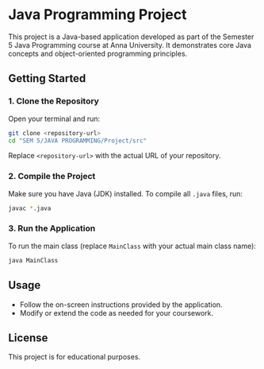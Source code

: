 # Java Programming Project

This project is a Java-based application developed as part of the Semester 5 Java Programming course at Anna University. It demonstrates core Java concepts and object-oriented programming principles.

## Getting Started

### 1. Clone the Repository

Open your terminal and run:

```sh
git clone <repository-url>
cd "SEM 5/JAVA PROGRAMMING/Project/src"
```

Replace `<repository-url>` with the actual URL of your repository.

### 2. Compile the Project

Make sure you have Java (JDK) installed. To compile all `.java` files, run:

```sh
javac *.java
```

### 3. Run the Application

To run the main class (replace `MainClass` with your actual main class name):

```sh
java MainClass
```

## Usage

- Follow the on-screen instructions provided by the application.
- Modify or extend the code as needed for your coursework.

## License

This project is for educational purposes.


